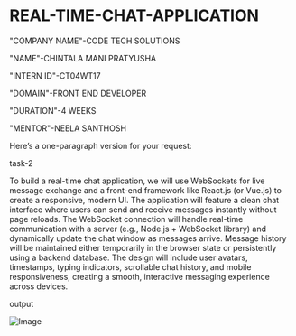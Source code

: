 # REAL-TIME-CHAT-APPLICATION
"COMPANY NAME"-CODE TECH SOLUTIONS

"NAME"-CHINTALA MANI PRATYUSHA

"INTERN ID"-CT04WT17

"DOMAIN"-FRONT END DEVELOPER

"DURATION"-4 WEEKS

"MENTOR"-NEELA SANTHOSH

Here’s a one-paragraph version for your request:

task-2

To build a real-time chat application, we will use WebSockets for live message exchange and a front-end framework like React.js (or Vue.js) to create a responsive, modern UI. The application will feature a clean chat interface where users can send and receive messages instantly without page reloads. The WebSocket connection will handle real-time communication with a server (e.g., Node.js + WebSocket library) and dynamically update the chat window as messages arrive. Message history will be maintained either temporarily in the browser state or persistently using a backend database. The design will include user avatars, timestamps, typing indicators, scrollable chat history, and mobile responsiveness, creating a smooth, interactive messaging experience across devices.

output

![Image](https://github.com/user-attachments/assets/79532b2b-ea14-4a86-b852-619ca6fb61c4)
